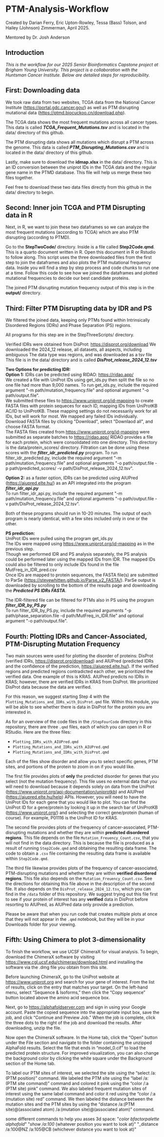 # PTM-Analysis-Workflow
Created by Darian Ferry, Eric Upton-Rowley, Tessa (Bass) Tolson, and Hailey (Johnson) Zimmerman, April 2025.

Mentored by Dr. Josh Anderson

## Introduction
*This is the workflow for our 2025 Senior Bioinformatics Capstone project at Brigham Young University. 
This project is a collaboration with the Huntsman Cancer Institute.
Below are detailed steps for reproducibility.* 

## First: Downloading data
We took raw data from two websites, TCGA data from the National Cancer Institute (https://portal.gdc.cancer.gov/) as well as PTM disrupting mutational data (https://ptmd.biocuckoo.cn/download.php).

The TCGA data shows the most frequent mutations across all cancer types. This data is called ***TCGA_Frequent_Mutations.tsv*** and is located in the data/ directory of this github.

The PTM disrupting data shows all mutations which disrupt a PTM across the genome. This data is called ***PTM_Disrupting_Mutations.csv*** and is located in the data/ directory of this github.

Lastly, make sure to download the **idmap.xlsx** in the data/ directory. This is an ID conversion between the uniprot IDs in the TCGA data and the regular gene name in the PTMD database. This file will help us merge these two files together.

Feel free to download these two data files directly from this github in the data/ directory to begin.

## Second: Inner join TCGA and PTM Disrupting data in R
Next, in R, we want to join these two dataframes so we can analyze the most frequent mutations (according to TCGA) which are also PTM disrupting (according to PTMD).

Go to the **StepTwoCode/** directory. Inside is a file called **Step2Code.qmd**. This is a quarto document written in R. Open this document in R or Rstudio to follow along. This script uses the three downloaded files from the first step to join the dataframes and also plots the PTM mutational frequency data. Inside you will find a step by step process and code chunks to run one at a time. Follow this code to see how we joined the dataframes and plotted mutational frequencies to decide our best candidate proteins.

The joined PTM disrupting mutation frequency output of this step is in the **output/** directory.

## Third: Filter PTM Disrupting data by IDR and PS
We filtered the joined data, keeping only PTMs found within Intrinsically Disordered Regions (IDRs) and Phase Separation (PS) regions.

All programs for this step are in the StepThreeScripts/ directory.

Verified IDRs were obtained from DisProt: https://disprot.org/download
We downloaded the 2024_12 release, all datasets, all aspects, including ambiguous
The data type was regions, and was downloaded as a tsv file
This file is in the data/ directory and is called ***DisProt_release_2024_12.tsv***

**Two Options for predicting IDR:**  
**Option 1:** IDRs can be predicted using RIDAO: https://ridao.app/  
We created a file with UniProt IDs using get_ids.py then split the file so no one file had more than 9,000 names.
To run get_ids.py, include the required argument "-m path/mutation_frequency.file" and optional argument "-o path/output.file".  
We submitted these files to https://www.uniprot.org/id-mapping to create FASTA files with protein sequeces for each ID, mapping IDs from UniProtKB AC/ID to UniProtKB.
These mapping settings do not necessarily work for all IDs, but will work for most.
We mapped any failed IDs individually.
Download FASTA files by clicking "Download", select "Downlaod all", and choose FASTA format.  
The FASTA files created from https://www.uniprot.org/id-mapping were submitted as separate batches to https://ridao.app/
RIDAO provides a file for each protein, which were consolidated into one directory.
This directory is the data/protein_scores/ directory.
Filtration can be done using these scores with the ***filter_idr_predicted.py*** program.
To run filter_idr_predicted.py, include the required argument "-m path/mutation_frequency.file" and optional arguments "-o path/output.file -p path/predicted_scores/ -v path/DisProt_release_2024_12.tsv".

**Option 2:** as a faster option, IDRs can be predicted using AIUPred (https://aiupred.elte.hu/) as an API integrated into the program ***filter_idr_api.py***  
To run filter_idr_api.py, include the required argument "-m path/mutation_frequency.file" and optional arguments "-o path/output.file -v path/DisProt_release_2024_12.tsv".

Both of these programs should run in 10-20 minutes.
The output of each program is nearly identical, with a few sites included only in one or the other.

**PS prediction:**  
UniProt IDs were pulled using the program get_ids.py  
The IDs were mapped using https://www.uniprot.org/id-mapping as in the previous step.  
Though we performed IDR and PS analysis separately, the PS analysis could be performed later using the mapped IDs from IDR.
The mapped IDs could also be filtered to only include IDs found in the file MutFreq_in_IDR_pred.csv  
Once IDs are mapped to protein sequences, the FASTA file(s) are submitted to ParSe (https://stevewhitten.github.io/Parse_v2_FASTA/).
ParSe output is downloaded by scrolling to the bottom of the results page and downloading the ***Predicted PS IDRs FASTA***.

The IDR-filtered file can be filtered for PTMs also in PS using the program ***filter_IDR_by_PS.py***  
To run filter_IDR_by_PS.py, include the required arguments "-p path/phase_separation.file -d path/MutFreq_in_IDR.file" and optional argument "-o path/output.file".


## Fourth: Plotting IDRs and Cancer-Associated, PTM-Disrupting Mutation Frequency

Two main sources were used for plotting the disorder of proteins: DisProt (verified IDRs, https://disprot.org/download) and AIUPred (predicted IDRs and the confidence of the prediction, https://aiupred.elte.hu/). If the verified regions and predicted regions contradicted each other, we prioritized the verified data. One example of this is KRAS. AIUPred predicts no IDRs in KRAS; however, there are verified IDRs in KRAS from DisProt. We prioritized DisProt data because the data are verified. 

For this reason, we suggest starting Step 4 with the `Plotting_Mutations_and_IDRs_with_DisProt.qmd` file. Within this module, you will be able to see whether there is data in DisProt for the protein you are interested in.

As for an overview of the code files in the `/StepFourCode` directory in this repository, there are three `.qmd` files, each of which you can open in R or RStudio.
Here are the three files:

- `Plotting_IDRs_with_AIUPred.qmd`
- `Plotting_Mutations_and_IDRs_with_AIUPred.qmd`
- `Plotting_Mutations_and_IDRs_with_DisProt.qmd`

Each of the files show disorder and allow you to select specific genes, PTM sites, and portions of the protein to zoom in on if you would like.

The first file provides plots of **only** the predicted disorder for genes that you select (not the mutation frequency). This file uses no external data that you will need to download because it depends solely on data from the UniProt (https://www.uniprot.org/api-documentation/uniprotkb) and AIUPred (https://aiupred.elte.hu/help) APIs. However, you will need to have the UniProt IDs for each gene that you would like to plot. You can find the UniProt ID for a gene/protein by looking it up in the search bar of UniProtKB (https://www.uniprot.org/) and selecting the correct gene/protein (human of course). For example, P01116 is the UniProt ID for KRAS.

The second file provides plots of the frequency of cancer-associated, PTM-disrupting mutations and whether they are within **predicted disordered regions**. This file depends on the file `Mutation_Freuency_Count.csv`, that you will not find in the data directory. This is because the file is produced as a result of running `Step2Code.qmd` and obtaining the resulting data frame. The code to obtain a `.csv` file containing the resulting data frame is available within `Step2Code.qmd`.

The third file likewise provides plots of the frequency of cancer-associated, PTM-disrupting mutations and whether they are within **verified disordered regions**. This file also depends on the `Mutation_Freuency_Count.csv`. See the directions for obtaining this file above in the description of the second file. It also depends on the `DisProt_release_2024_12.tsv`, which you can find in the `/data` folder of this repository. We suggest trying out this file first to see if your protein of interest has any **verified** data in DisProt before resorting to AIUPred, as AIUPred data only provide a prediction.

Please be aware that when you run code that creates multiple plots at once that they will not appear in the `.qmd` notebook, but they will be in your Downloads folder for your viewing.

## Fifth: Using Chimera to plot 3-dimensionality

To finish the workflow, we use UCSF ChimeraX for visual analysis. To begin, download the ChimeraX software by visiting https://www.cgl.ucsf.edu/chimerax/download.html and installing the software via the .dmg file you obtain from this site.

Before launching ChimeraX, go to the UniProt website at https://www.uniprot.org and search for your gene of interest. From the list of results, click on the entry that matches your target. On the left-hand menu, select “Sequence & Isoforms,” then click the “Copy sequence” button located above the amino acid sequence box.

Next, go to https://alphafoldserver.com and sign in using your Google account. Paste the copied sequence into the appropriate input box, save the job, and click “Continue and Preview Job.” When the job is complete, click the three dots to the right of the job and download the results. After downloading, unzip the file.

Now open the ChimeraX software. In the Home tab, click the “Open” button under the File section and navigate to the folder containing the unzipped AlphaFold results. Select the file that ends in “model_0.cif” to load the predicted protein structure. For improved visualization, you can also change the background color by clicking the white square under the Background section of the Home tab.

To label our PTM sites of interest, we selected the site using the “select /a: (PTM position)” command. We labeled the PTM site using the “label /a: (PTM site command)” command and colored it pink using the “color /:a (PTM site) pink” command. We also labeled frequent mutation sites of interest using the same label command and color it red using the “color /:a (mutation site) red” command. We then labeled the distance between the mutation sites and the PTM sites by using the “distance /a:(PTM site)@(associated atom) /a:(mutation site)@(associated atom)” command.

some different commands to help you asses 3d space:
"_color bfactorpalette alphafold_"
"_show /a:100_ (whatever position you want to look at)"
"_distance /a:100@NZ /a:105@CB (whichever distance you want to look at)"
